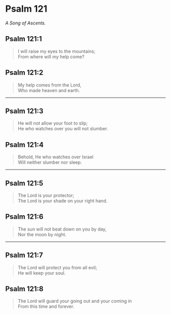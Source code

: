 # Psalm 121

_A Song of Ascents._

## Psalm 121:1

> I will raise my eyes to the mountains;  
> From where will my help come?

## Psalm 121:2

> My help comes from the Lord,  
> Who made heaven and earth.

---

## Psalm 121:3

> He will not allow your foot to slip;  
> He who watches over you will not slumber.

## Psalm 121:4

> Behold, He who watches over Israel  
> Will neither slumber nor sleep.

---

## Psalm 121:5

> The Lord is your protector;  
> The Lord is your shade on your right hand.

## Psalm 121:6

> The sun will not beat down on you by day,  
> Nor the moon by night.

---

## Psalm 121:7

> The Lord will protect you from all evil;  
> He will keep your soul.

## Psalm 121:8

> The Lord will guard your going out and your coming in  
> From this time and forever.
